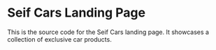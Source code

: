 # Seif Cars Landing Page

This is the source code for the Seif Cars landing page. It showcases a collection of exclusive car products.



